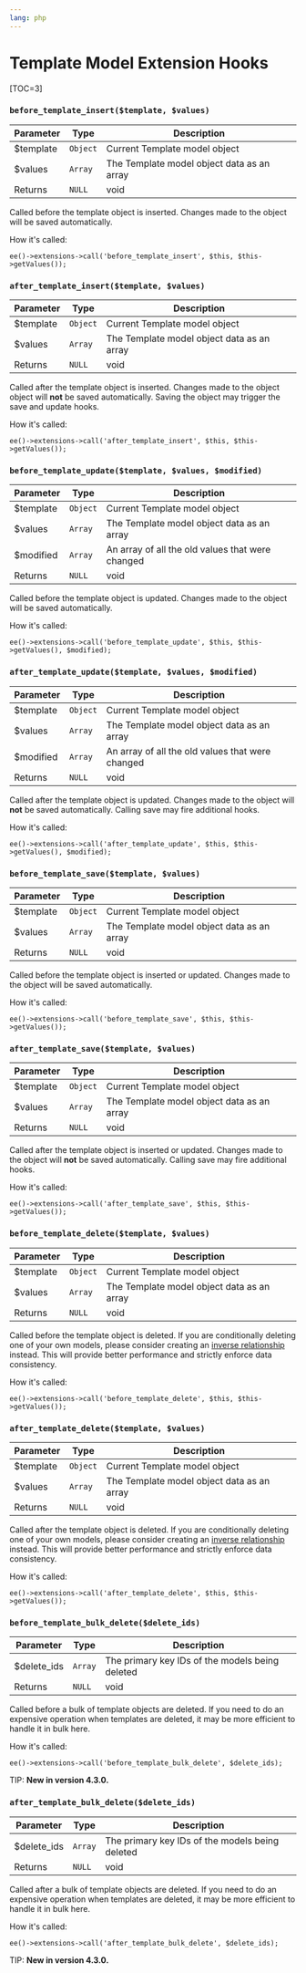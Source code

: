 ```yaml
---
lang: php
---
```


<!--
    This source file is part of the open source project
    ExpressionEngine User Guide (https://github.com/ExpressionEngine/ExpressionEngine-User-Guide)

    @link      https://expressionengine.com/
    @copyright Copyright (c) 2003-2020, Packet Tide, LLC (https://ellislab.com)
    @license   https://expressionengine.com/license Licensed under Apache License, Version 2.0
-->

# Template Model Extension Hooks

[TOC=3]

### `before_template_insert($template, $values)`

| Parameter  | Type     | Description                                |
| ---------- | -------- | ------------------------------------------ |
| \$template | `Object` | Current Template model object              |
| \$values   | `Array`  | The Template model object data as an array |
| Returns    | `NULL`   | void                                       |

Called before the template object is inserted. Changes made to the object will be saved automatically.

How it's called:

    ee()->extensions->call('before_template_insert', $this, $this->getValues());

### `after_template_insert($template, $values)`

| Parameter  | Type     | Description                                |
| ---------- | -------- | ------------------------------------------ |
| \$template | `Object` | Current Template model object              |
| \$values   | `Array`  | The Template model object data as an array |
| Returns    | `NULL`   | void                                       |

Called after the template object is inserted. Changes made to the object object will **not** be saved automatically. Saving the object may trigger the save and update hooks.

How it's called:

    ee()->extensions->call('after_template_insert', $this, $this->getValues());

### `before_template_update($template, $values, $modified)`

| Parameter  | Type     | Description                                      |
| ---------- | -------- | ------------------------------------------------ |
| \$template | `Object` | Current Template model object                    |
| \$values   | `Array`  | The Template model object data as an array       |
| \$modified | `Array`  | An array of all the old values that were changed |
| Returns    | `NULL`   | void                                             |

Called before the template object is updated. Changes made to the object will be saved automatically.

How it's called:

    ee()->extensions->call('before_template_update', $this, $this->getValues(), $modified);

### `after_template_update($template, $values, $modified)`

| Parameter  | Type     | Description                                      |
| ---------- | -------- | ------------------------------------------------ |
| \$template | `Object` | Current Template model object                    |
| \$values   | `Array`  | The Template model object data as an array       |
| \$modified | `Array`  | An array of all the old values that were changed |
| Returns    | `NULL`   | void                                             |

Called after the template object is updated. Changes made to the object will **not** be saved automatically. Calling save may fire additional hooks.

How it's called:

    ee()->extensions->call('after_template_update', $this, $this->getValues(), $modified);

### `before_template_save($template, $values)`

| Parameter  | Type     | Description                                |
| ---------- | -------- | ------------------------------------------ |
| \$template | `Object` | Current Template model object              |
| \$values   | `Array`  | The Template model object data as an array |
| Returns    | `NULL`   | void                                       |

Called before the template object is inserted or updated. Changes made to the object will be saved automatically.

How it's called:

    ee()->extensions->call('before_template_save', $this, $this->getValues());

### `after_template_save($template, $values)`

| Parameter  | Type     | Description                                |
| ---------- | -------- | ------------------------------------------ |
| \$template | `Object` | Current Template model object              |
| \$values   | `Array`  | The Template model object data as an array |
| Returns    | `NULL`   | void                                       |

Called after the template object is inserted or updated. Changes made to the object will **not** be saved automatically. Calling save may fire additional hooks.

How it's called:

    ee()->extensions->call('after_template_save', $this, $this->getValues());

### `before_template_delete($template, $values)`

| Parameter  | Type     | Description                                |
| ---------- | -------- | ------------------------------------------ |
| \$template | `Object` | Current Template model object              |
| \$values   | `Array`  | The Template model object data as an array |
| Returns    | `NULL`   | void                                       |

Called before the template object is deleted. If you are conditionally deleting one of your own models, please consider creating an [inverse relationship](development/services/model/relating-models.md#inverse-relationships) instead. This will provide better performance and strictly enforce data consistency.

How it's called:

    ee()->extensions->call('before_template_delete', $this, $this->getValues());

### `after_template_delete($template, $values)`

| Parameter  | Type     | Description                                |
| ---------- | -------- | ------------------------------------------ |
| \$template | `Object` | Current Template model object              |
| \$values   | `Array`  | The Template model object data as an array |
| Returns    | `NULL`   | void                                       |

Called after the template object is deleted. If you are conditionally deleting one of your own models, please consider creating an [inverse relationship](development/services/model/relating-models.md#inverse-relationships) instead. This will provide better performance and strictly enforce data consistency.

How it's called:

    ee()->extensions->call('after_template_delete', $this, $this->getValues());

### `before_template_bulk_delete($delete_ids)`

| Parameter    | Type    | Description                                     |
| ------------ | ------- | ----------------------------------------------- |
| \$delete_ids | `Array` | The primary key IDs of the models being deleted |
| Returns      | `NULL`  | void                                            |

Called before a bulk of template objects are deleted. If you need to do an expensive operation when templates are deleted, it may be more efficient to handle it in bulk here.

How it's called:

    ee()->extensions->call('before_template_bulk_delete', $delete_ids);

TIP: **New in version 4.3.0.**

### `after_template_bulk_delete($delete_ids)`

| Parameter    | Type    | Description                                     |
| ------------ | ------- | ----------------------------------------------- |
| \$delete_ids | `Array` | The primary key IDs of the models being deleted |
| Returns      | `NULL`  | void                                            |

Called after a bulk of template objects are deleted. If you need to do an expensive operation when templates are deleted, it may be more efficient to handle it in bulk here.

How it's called:

    ee()->extensions->call('after_template_bulk_delete', $delete_ids);

TIP: **New in version 4.3.0.**

